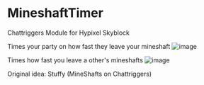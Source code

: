 # MineshaftTimer
Chattriggers Module for Hypixel Skyblock

Times your party on how fast they leave your mineshaft
![image](https://github.com/nwjn/MineshaftTimer/assets/127889040/24583013-5379-40f8-9324-97e419ca9098)

Times how fast you leave a other's mineshafts
![image](https://github.com/nwjn/MineshaftTimer/assets/127889040/e7d863bd-4ff5-4781-9f3a-463140b87f13)

Original idea: Stuffy (MineShafts on Chattriggers)